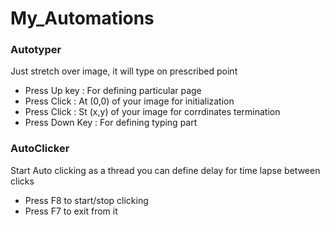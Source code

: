 # My_Automations

### Autotyper

Just stretch over image, it will type on prescribed point

* Press Up key : For defining particular page
* Press Click : At (0,0) of your image for initialization
* Press Click : St (x,y) of your image for corrdinates termination
* Press Down Key : For defining typing part

### AutoClicker

Start Auto clicking as a thread you can define delay for time lapse between clicks

* Press F8 to start/stop clicking
* Press F7 to exit from it
